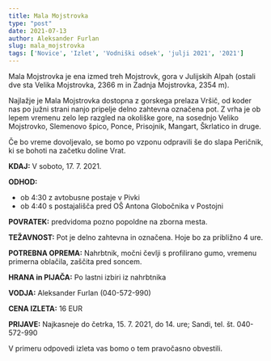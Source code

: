 ```yaml
---
title: Mala Mojstrovka
type: "post"
date: 2021-07-13
author: Aleksander Furlan
slug: mala_mojstrovka
tags: ['Novice', 'Izlet', 'Vodniški odsek', 'julji 2021', '2021']
---
```


Mala Mojstrovka je ena izmed treh Mojstrovk, gora v Julijskih Alpah (ostali dve sta
Velika Mojstrovka, 2366 m in Zadnja Mojstrovka, 2354 m).

Najlažje je Mala Mojstrovka dostopna z gorskega prelaza Vršič, od koder nas po
južni strani nanjo pripelje delno zahtevna označena pot. Z vrha je ob lepem vremenu
zelo lep razgled na okoliške gore, na sosednjo Veliko Mojstrovko, Slemenovo špico,
Ponce, Prisojnik, Mangart, Škrlatico in druge.

Če bo vreme dovoljevalo, se bomo po vzponu odpravili še do slapa Peričnik, ki se
bohoti na začetku doline Vrat.

**KDAJ:** V soboto, 17. 7. 2021.

**ODHOD:**
-   ob 4:30 z avtobusne postaje v Pivki
-   ob 4:40 s postajališča pred OŠ Antona Globočnika v Postojni

**POVRATEK:** predvidoma pozno popoldne na zborna mesta.

**TEŽAVNOST:** Pot je delno zahtevna in označena. Hoje bo za približno 4 ure.

**POTREBNA OPREMA:** Nahrbtnik, močni čevlji s profilirano gumo, vremenu
primerna oblačila, zaščita pred soncem.

**HRANA in PIJAČA:** Po lastni izbiri iz nahrbtnika

**VODJA:** Aleksander Furlan (040-572-990)

**CENA IZLETA:** 16 EUR

**PRIJAVE:** Najkasneje do četrka, 15. 7. 2021, do 14. ure; Sandi, tel. št. 040-572-990

V primeru odpovedi izleta vas bomo o tem pravočasno obvestili.